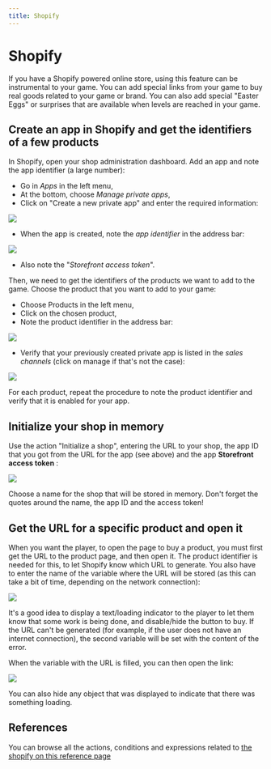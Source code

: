 ```yaml
---
title: Shopify
---
```

# Shopify

If you have a Shopify powered online store, using this feature can be instrumental to your game. You can add special links from your game to buy real goods related to your game or brand. You can also add special "Easter Eggs" or surprises that are available when levels are reached in your game.

## Create an app in Shopify and get the identifiers of a few products

In Shopify, open your shop administration dashboard. Add an app and note the app identifier (a large number):

* Go in *Apps* in the left menu,
* At the bottom, choose *Manage private apps*,
* Click on "Create a new private app" and enter the required information:

![](/gdevelop5/all-features/shopify-create-private-app.png)

* When the app is created, note the *app identifier* in the address bar:

![](/gdevelop5/all-features/shopify-app-identifier.png)

* Also note the "*Storefront access token*".

Then, we need to get the identifiers of the products we want to add to the game.
Choose the product that you want to add to your game:

* Choose Products in the left menu,
* Click on the chosen product,
* Note the product identifier in the address bar:

![](/gdevelop5/all-features/shopify-product-identifier.png)

* Verify that your previously created private app is listed in the *sales channels* (click on manage if that's not the case):

![](/gdevelop5/all-features/shopify-sales-channels.png)

For each product, repeat the procedure to note the product identifier and verify that it is enabled for your app.

## Initialize your shop in memory

Use the action "Initialize a shop", entering the URL to your shop, the app ID that you got from the URL for the app (see above) and the app **Storefront access token** :

![](/gdevelop5/all-features/shopify-initialize.png)

Choose a name for the shop that will be stored in memory. Don't forget the quotes around the name, the app ID and the access token!

## Get the URL for a specific product and open it

When you want the player, to open the page to buy a product, you must first get the URL to the product page, and then open it.
The product identifier is needed for this, to let Shopify know which URL to generate. You also have to enter the name of the variable where the URL will be stored (as this can take a bit of time, depending on the network connection):

![](/gdevelop5/all-features/shopify-get-url.png)

It's a good idea to display a text/loading indicator to the player to let them know that some work is being done, and disable/hide the button to buy. If the URL can't be generated (for example, if the user does not have an internet connection), the second variable will be set with the content of the error.

When the variable with the URL is filled, you can then open the link:

![](/gdevelop5/all-features/shopify-open-url.png)

You can also hide any object that was displayed to indicate that there was something loading.

## References

You can browse all the actions, conditions and expressions related to [the shopify on this reference page](/gdevelop5/all-features/shopify/reference/)